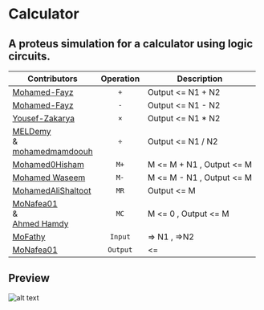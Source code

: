 # Calculator
## A proteus simulation for a calculator using logic circuits.
| Contributors                                                                                                                     |  Operation    |       Description          |
|  -----------                                                                                                                           |  :---:        |       -----------          |
|[Mohamed-Fayz](https://github.com/Mohamed-Fayz)                                                                                   |      `+`      |  Output <= N1 + N2         |
|[Mohamed-Fayz](https://github.com/Mohamed-Fayz)                                                                                   |      `-`      |  Output <= N1 - N2         |
|[Yousef-Zakarya](https://github.com/usf664)                                                                                       |      `×`      |  Output <= N1 * N2         |
|[MELDemy](https://github.com/MELDemy)<br/>&<br/>[mohamedmamdoouh](https://github.com/mohamedmamdoouh)                             |      `÷`      |  Output <= N1 / N2         |
|[Mohamed0Hisham](https://github.com/Mohamed0Hisham)                                                                               |      `M+`     |  M <= M + N1 , Output <= M |
|[Mohamed Waseem](https://github.com/Mohammed973-ai)                                                                               |      `M-`     |  M <= M - N1 , Output <= M |
|[MohamedAliShaltoot](https://github.com/MohamedAliShaltoot)                                                                       |      `MR`     |  Output <= M               |
|[MoNafea01](https://github.com/MoNafea01) <br/>&<br/>[Ahmed Hamdy](https://github.com/Ahmed-1412)                                 |      `MC`     |  M <= 0 , Output <= M      |
|[MoFathy](https://github.com/Mo1321)                                                                                              |     `Input`   |  => N1 , =>N2              |
|[MoNafea01](https://github.com/MoNafea01)                                                                                         |     `Output`  |   <=                 | 

## Preview
![alt text](https://raw.githubusercontent.com/MELDemy/Calculator/main/calc_final_page-0001.jpg)

